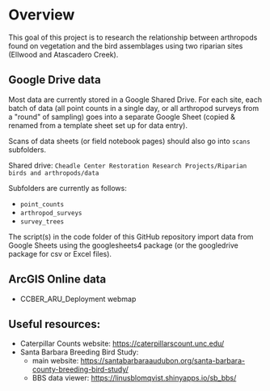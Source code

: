 # Overview

This goal of this project is to research the relationship between arthropods found on vegetation and the bird assemblages using two riparian sites (Ellwood and Atascadero Creek).

## Google Drive data
Most data are currently stored in a Google Shared Drive. For each site, each batch of data (all point counts in a single day, or all arthropod surveys from a "round" of sampling) goes into a separate Google Sheet (copied & renamed from a template sheet set up for data entry). 

Scans of data sheets (or field notebook pages) should also go into `scans` subfolders.

Shared drive: `Cheadle Center Restoration Research Projects/Riparian birds and arthropods/data` 

Subfolders are currently as follows:

- `point_counts` 
- `arthropod_surveys`
- `survey_trees`

The script(s) in the code folder of this GitHub repository import data from Google Sheets using the googlesheets4 package (or the googledrive package for csv or Excel files). 

## ArcGIS Online data

- CCBER_ARU_Deployment webmap 


## Useful resources:
- Caterpillar Counts website: https://caterpillarscount.unc.edu/
- Santa Barbara Breeding Bird Study:
  - main website: https://santabarbaraaudubon.org/santa-barbara-county-breeding-bird-study/   
  - BBS data viewer: https://linusblomqvist.shinyapps.io/sb_bbs/
